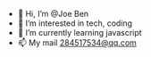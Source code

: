 - 👋 Hi, I’m @Joe Ben
- 👀 I’m interested in tech, coding
- 🌱 I’m currently learning javascript
- 📫 My mail 284517534@qq.com

